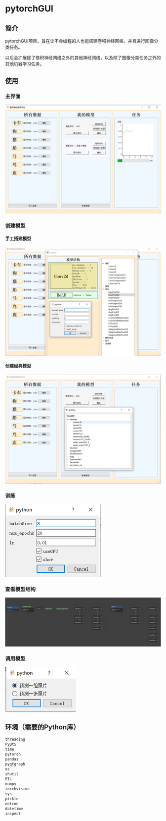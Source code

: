 # pytorchGUI



## 简介

pytorchGUI项目，旨在让不会编程的人也能搭建卷积神经网络，并且进行图像分类任务。

以后会扩展除了卷积神经网络之外的其他神经网络，以及除了图像分类任务之外的其他机器学习任务。

 

## 使用

### 主界面

![UUU](https://github.com/biganabc/pytorchGUI/blob/main/pictures/1.png)

### 创建模型

#### 手工搭建模型

![pytorchGUI/2.png at main · biganabc/pytorchGUI (github.com)](https://github.com/biganabc/pytorchGUI/blob/main/pictures/2.png)

#### 创建经典模型

![pytorchGUI/3.png at main · biganabc/pytorchGUI (github.com)](https://github.com/biganabc/pytorchGUI/blob/main/pictures/3.png)

### 训练

![pytorchGUI/4.png at main · biganabc/pytorchGUI (github.com)](https://github.com/biganabc/pytorchGUI/blob/main/pictures/4.png)

### 查看模型结构

![pytorchGUI/5.png at main · biganabc/pytorchGUI (github.com)](https://github.com/biganabc/pytorchGUI/blob/main/pictures/5.png)

### 调用模型

![pytorchGUI/6.png at main · biganabc/pytorchGUI (github.com)](https://github.com/biganabc/pytorchGUI/blob/main/pictures/6.png)

## 环境（需要的Python库）

```
threading
PyQt5
time
pytorch
pandas
pyqtgraph
os
shutil
PIL
numpy
torchvision
sys
pickle
netron
datetime
inspect
```

